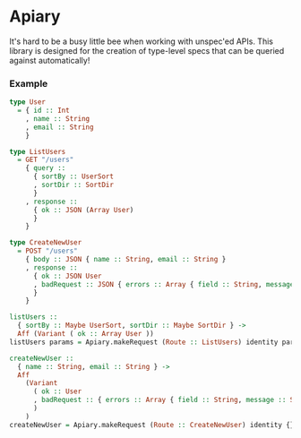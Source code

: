 # Apiary

It's hard to be a busy little bee when working with unspec'ed APIs. This library is designed for the creation of type-level specs that can be queried against automatically!

### Example

```purescript
type User
  = { id :: Int
    , name :: String
    , email :: String
    }

type ListUsers
  = GET "/users"
    { query ::
      { sortBy :: UserSort
      , sortDir :: SortDir
      }
    , response ::
      { ok :: JSON (Array User)
      }
    }

type CreateNewUser
  = POST "/users"
    { body :: JSON { name :: String, email :: String }
    , response ::
      { ok :: JSON User
      , badRequest :: JSON { errors :: Array { field :: String, message :: String } }
      }
    }

listUsers ::
  { sortBy :: Maybe UserSort, sortDir :: Maybe SortDir } ->
  Aff (Variant ( ok :: Array User ))
listUsers params = Apiary.makeRequest (Route :: ListUsers) identity params unit

createNewUser ::
  { name :: String, email :: String } ->
  Aff
    (Variant
      ( ok :: User
      , badRequest :: { errors :: Array { field :: String, message :: String } }
      )
    )
createNewUser = Apiary.makeRequest (Route :: CreateNewUser) identity {}
```
